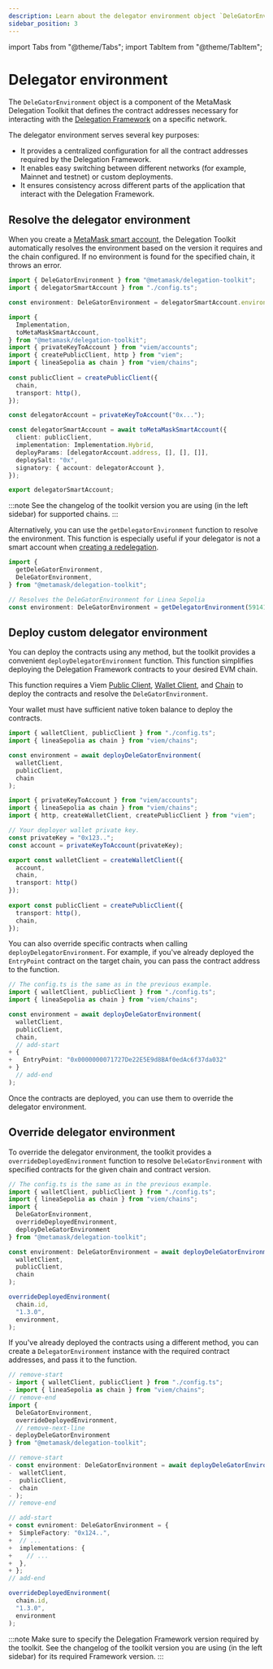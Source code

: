 ```yaml
---
description: Learn about the delegator environment object `DeleGatorEnvironment` and how to use it.
sidebar_position: 3
---
```


import Tabs from "@theme/Tabs";
import TabItem from "@theme/TabItem";

# Delegator environment

The `DeleGatorEnvironment` object is a component of the MetaMask Delegation Toolkit that defines the contract addresses necessary for interacting with the [Delegation Framework](delegation.md#delegation-framework) on a specific network.

The delegator environment serves several key purposes:

- It provides a centralized configuration for all the contract addresses required by the Delegation Framework.
- It enables easy switching between different networks (for example, Mainnet and testnet) or custom deployments.
- It ensures consistency across different parts of the application that interact with the Delegation Framework.

## Resolve the delegator environment

When you create a [MetaMask smart account](smart-accounts.md), the Delegation Toolkit automatically
resolves the environment based on the version it requires and the chain configured.
If no environment is found for the specified chain, it throws an error.

<Tabs>
<TabItem value="example.ts">

```typescript
import { DeleGatorEnvironment } from "@metamask/delegation-toolkit";
import { delegatorSmartAccount } from "./config.ts";

const environment: DeleGatorEnvironment = delegatorSmartAccount.environment; 
```

</TabItem>
<TabItem value="config.ts">

```typescript
import {
  Implementation,
  toMetaMaskSmartAccount,
} from "@metamask/delegation-toolkit";
import { privateKeyToAccount } from "viem/accounts";
import { createPublicClient, http } from "viem";
import { lineaSepolia as chain } from "viem/chains";
 
const publicClient = createPublicClient({
  chain,
  transport: http(),
});

const delegatorAccount = privateKeyToAccount("0x...");

const delegatorSmartAccount = await toMetaMaskSmartAccount({
  client: publicClient,
  implementation: Implementation.Hybrid,
  deployParams: [delegatorAccount.address, [], [], []],
  deploySalt: "0x",
  signatory: { account: delegatorAccount },
});

export delegatorSmartAccount;
```

</TabItem>
</Tabs>

:::note
See the changelog of the toolkit version you are using (in the left sidebar) for supported chains.
:::

Alternatively, you can use the `getDelegatorEnvironment` function to resolve the environment.
This function is especially useful if your delegator is not a smart account when
[creating a redelegation](../how-to/create-delegation/index.md#create-a-redelegation).

```typescript
import { 
  getDeleGatorEnvironment, 
  DeleGatorEnvironment, 
} from "@metamask/delegation-toolkit"; 

// Resolves the DeleGatorEnvironment for Linea Sepolia
const environment: DeleGatorEnvironment = getDelegatorEnvironment(59141);
```

## Deploy custom delegator environment

You can deploy the contracts using any method, but the toolkit provides a convenient `deployDelegatorEnvironment` function. This function simplifies deploying the Delegation Framework contracts to your desired EVM chain.

This function requires a Viem [Public Client](https://viem.sh/docs/clients/public.html), [Wallet Client](https://viem.sh/docs/clients/wallet.html), and [Chain](https://viem.sh/docs/glossary/types#chain)
to deploy the contracts and resolve the `DeleGatorEnvironment`. 

Your wallet must have sufficient native token balance to deploy the contracts.

<Tabs>
<TabItem value="example.ts">

```typescript
import { walletClient, publicClient } from "./config.ts";
import { lineaSepolia as chain } from "viem/chains";

const environment = await deployDeleGatorEnvironment(
  walletClient, 
  publicClient, 
  chain
);
```

</TabItem>
<TabItem value="config.ts">

```typescript
import { privateKeyToAccount } from "viem/accounts";
import { lineaSepolia as chain } from "viem/chains";
import { http, createWalletClient, createPublicClient } from "viem";

// Your deployer wallet private key.
const privateKey = "0x123.."; 
const account = privateKeyToAccount(privateKey);

export const walletClient = createWalletClient({
  account,
  chain,
  transport: http()
});
 
export const publicClient = createPublicClient({ 
  transport: http(), 
  chain, 
});
```

</TabItem>
</Tabs>

You can also override specific contracts when calling `deployDelegatorEnvironment`.
For example, if you've already deployed the `EntryPoint` contract on the target chain, you can pass the contract address to the function.

```typescript
// The config.ts is the same as in the previous example.
import { walletClient, publicClient } from "./config.ts";
import { lineaSepolia as chain } from "viem/chains";

const environment = await deployDeleGatorEnvironment(
  walletClient, 
  publicClient, 
  chain,
  // add-start
+ {
+   EntryPoint: "0x0000000071727De22E5E9d8BAf0edAc6f37da032"
+ }
  // add-end
);
```

Once the contracts are deployed, you can use them to override the delegator environment.

## Override delegator environment

To override the delegator environment, the toolkit provides a `overrideDeployedEnvironment` function to resolve
`DeleGatorEnvironment` with specified contracts for the given chain and contract version. 

```typescript
// The config.ts is the same as in the previous example.
import { walletClient, publicClient } from "./config.ts";
import { lineaSepolia as chain } from "viem/chains";
import { 
  DeleGatorEnvironment, 
  overrideDeployedEnvironment,
  deployDeleGatorEnvironment
} from "@metamask/delegation-toolkit";

const environment: DeleGatorEnvironment = await deployDeleGatorEnvironment(
  walletClient, 
  publicClient, 
  chain
);

overrideDeployedEnvironment(
  chain.id,
  "1.3.0",
  environment,
);
```

If you've already deployed the contracts using a different method, you can create a `DelegatorEnvironment` instance with the required contract addresses, and pass it to the function.

```typescript
// remove-start
- import { walletClient, publicClient } from "./config.ts";
- import { lineaSepolia as chain } from "viem/chains";
// remove-end
import { 
  DeleGatorEnvironment, 
  overrideDeployedEnvironment,
  // remove-next-line
- deployDeleGatorEnvironment
} from "@metamask/delegation-toolkit";

// remove-start
- const environment: DeleGatorEnvironment = await deployDeleGatorEnvironment(
-  walletClient, 
-  publicClient, 
-  chain
- );
// remove-end

// add-start
+ const evniroment: DeleGatorEnvironment = {
+  SimpleFactory: "0x124..",
+  // ...
+  implementations: {
+    // ...
+  },
+ };
// add-end

overrideDeployedEnvironment(
  chain.id,
  "1.3.0",
  environment
);
```

:::note
Make sure to specify the Delegation Framework version required by the toolkit.
See the changelog of the toolkit version you are using (in the left sidebar) for its required Framework version.
:::
